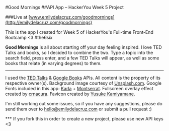 #Good Mornings
##API App – HackerYou Week 5 Project

###Live at [www.emilydelacruz.com/goodmornings](http://emilydelacruz.com/goodmornings)

This is the app I created for Week 5 of HackerYou's Full-time Front-End Bootcamp <3 #the6six

**Good Mornings** is all about starting off your day feeling inspired. I love TED Talks and books, so I decided to combine the two. Type a topic into the search field, press enter, and a few TED Talks will appear, as well as some books that relate (in varying degrees) to them.

---

I used the [TED Talks](http://developer.ted.com/css/) &amp; [Google Books](https://developers.google.com/) APIs. All content is the property of its respective owner(s). Background image courtesy of [Unsplash.com](https://unsplash.com/). Google Fonts included in this app: [Karla](https://www.google.com/fonts/specimen/Karla) + [Montserrat](https://www.google.com/fonts/specimen/Montserrat). Fullscreen overlay effect created by [crnacura](http://tympanus.net/codrops/2014/02/06/fullscreen-overlay-effects/). Favicon created by [Yusuke Kamiyamane](http://findicons.com/icon/118007/light_bulb?id=122161).

I'm still working out some issues, so if you have any suggestions, please do send them over to [hello@emilydelacruz.com](mailto:hello@emilydelacruz.com) or submit a pull request :)

*** If you fork this in order to create a new project, please use new API keys <3